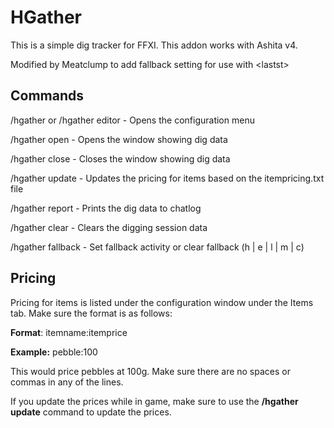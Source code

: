 # HGather
This is a simple dig tracker for FFXI. This addon works with Ashita v4.

Modified by Meatclump to add fallback setting for use with \<lastst\>

## Commands
/hgather or /hgather editor - Opens the configuration menu

/hgather open - Opens the window showing dig data

/hgather close - Closes the window showing dig data

/hgather update - Updates the pricing for items based on the itempricing.txt file

/hgather report - Prints the dig data to chatlog

/hgather clear - Clears the digging session data

/hgather fallback - Set fallback activity or clear fallback (h | e | l | m | c)

## Pricing
Pricing for items is listed under the configuration window under the Items tab. Make sure the format is as follows:

**Format**: itemname:itemprice

**Example:** pebble:100

This would price pebbles at 100g.  Make sure there are no spaces or commas in any of the lines.

If you update the prices while in game, make sure to use the **/hgather update** command to update the prices.

